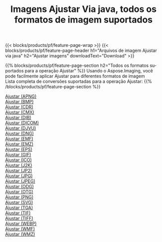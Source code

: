 ﻿---
title: Imagens Ajustar Via java, todos os formatos de imagem suportados 
weight: 3920
url: /pt/java/adjust 
lang: pt
langdirlevel: 2
locales: zh-hans,ja,it,ru,de,es,fr,nl,id,lt,pl,pt,vi,tr,ko,zh-hant,ar,hi,th,sv,cs,uk,he
description: Usando Aspose.Imaging, você pode facilmente imagens Ajustar Via java
---

{{< blocks/products/pf/feature-page-wrap >}}
{{< blocks/products/pf/feature-page-header h1="Arquivos de imagem Ajustar via java" h2="Ajustar imagens" downloadText="Download" >}}


{{% blocks/products/pf/feature-page-section  h2="Todos os formatos suportados para a operação Ajustar" %}}
Usando o Aspose.Imaging, você pode facilmente aplicar Ajustar para diferentes formatos de imagem
<br/>
Lista completa de conversões suportadas para a operação Ajustar:
{{% /blocks/products/pf/feature-page-section %}}
<div class="container-fluid productfamilypage bg-gray">
    <div class="convertypes bg-gray agp-content section">
        <div class="container">
		<div class="row other-converters">
		    <div class='col-md-2 other-converter remove-lp remove-rp'><a href="/imaging/pt/java/adjust/apng" >Ajustar (APNG)</a></div><div class='col-md-2 other-converter remove-lp remove-rp'><a href="/imaging/pt/java/adjust/bmp" >Ajustar (BMP)</a></div><div class='col-md-2 other-converter remove-lp remove-rp'><a href="/imaging/pt/java/adjust/cdr" >Ajustar (CDR)</a></div><div class='col-md-2 other-converter remove-lp remove-rp'><a href="/imaging/pt/java/adjust/cmx" >Ajustar (CMX)</a></div><div class='col-md-2 other-converter remove-lp remove-rp'><a href="/imaging/pt/java/adjust/dib" >Ajustar (DIB)</a></div><div class='col-md-2 other-converter remove-lp remove-rp'><a href="/imaging/pt/java/adjust/dicom" >Ajustar (DICOM)</a></div><div class='col-md-2 other-converter remove-lp remove-rp'><a href="/imaging/pt/java/adjust/djvu" >Ajustar (DJVU)</a></div><div class='col-md-2 other-converter remove-lp remove-rp'><a href="/imaging/pt/java/adjust/dng" >Ajustar (DNG)</a></div><div class='col-md-2 other-converter remove-lp remove-rp'><a href="/imaging/pt/java/adjust/emf" >Ajustar (EMF)</a></div><div class='col-md-2 other-converter remove-lp remove-rp'><a href="/imaging/pt/java/adjust/emz" >Ajustar (EMZ)</a></div><div class='col-md-2 other-converter remove-lp remove-rp'><a href="/imaging/pt/java/adjust/eps" >Ajustar (EPS)</a></div><div class='col-md-2 other-converter remove-lp remove-rp'><a href="/imaging/pt/java/adjust/gif" >Ajustar (GIF)</a></div><div class='col-md-2 other-converter remove-lp remove-rp'><a href="/imaging/pt/java/adjust/ico" >Ajustar (ICO)</a></div><div class='col-md-2 other-converter remove-lp remove-rp'><a href="/imaging/pt/java/adjust/j2k" >Ajustar (J2K)</a></div><div class='col-md-2 other-converter remove-lp remove-rp'><a href="/imaging/pt/java/adjust/jp2" >Ajustar (JP2)</a></div><div class='col-md-2 other-converter remove-lp remove-rp'><a href="/imaging/pt/java/adjust/jpg" >Ajustar (JPG)</a></div><div class='col-md-2 other-converter remove-lp remove-rp'><a href="/imaging/pt/java/adjust/jpeg" >Ajustar (JPEG)</a></div><div class='col-md-2 other-converter remove-lp remove-rp'><a href="/imaging/pt/java/adjust/odg" >Ajustar (ODG)</a></div><div class='col-md-2 other-converter remove-lp remove-rp'><a href="/imaging/pt/java/adjust/otg" >Ajustar (OTG)</a></div><div class='col-md-2 other-converter remove-lp remove-rp'><a href="/imaging/pt/java/adjust/png" >Ajustar (PNG)</a></div><div class='col-md-2 other-converter remove-lp remove-rp'><a href="/imaging/pt/java/adjust/svg" >Ajustar (SVG)</a></div><div class='col-md-2 other-converter remove-lp remove-rp'><a href="/imaging/pt/java/adjust/tga" >Ajustar (TGA)</a></div><div class='col-md-2 other-converter remove-lp remove-rp'><a href="/imaging/pt/java/adjust/tif" >Ajustar (TIF)</a></div><div class='col-md-2 other-converter remove-lp remove-rp'><a href="/imaging/pt/java/adjust/tiff" >Ajustar (TIFF)</a></div><div class='col-md-2 other-converter remove-lp remove-rp'><a href="/imaging/pt/java/adjust/webp" >Ajustar (WEBP)</a></div><div class='col-md-2 other-converter remove-lp remove-rp'><a href="/imaging/pt/java/adjust/wmf" >Ajustar (WMF)</a></div><div class='col-md-2 other-converter remove-lp remove-rp'><a href="/imaging/pt/java/adjust/wmz" >Ajustar (WMZ)</a></div>
                </div>
        </div>
    </div>
</div>
<br/>

